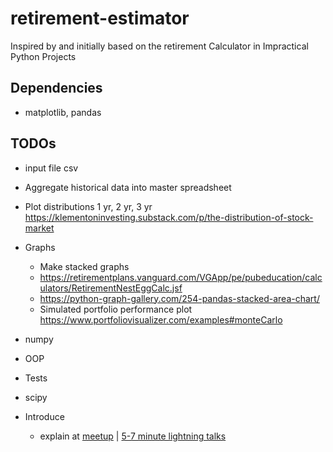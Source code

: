 # retirement-estimator
Inspired by and initially based on the retirement Calculator in Impractical Python Projects

## Dependencies
   * matplotlib, pandas
   
## TODOs
* input file csv
* Aggregate historical data into master spreadsheet
* Plot distributions 1 yr, 2 yr, 3 yr https://klementoninvesting.substack.com/p/the-distribution-of-stock-market

* Graphs
  * Make stacked graphs 
  * https://retirementplans.vanguard.com/VGApp/pe/pubeducation/calculators/RetirementNestEggCalc.jsf
  * https://python-graph-gallery.com/254-pandas-stacked-area-chart/
  * Simulated portfolio performance plot https://www.portfoliovisualizer.com/examples#monteCarlo
* numpy
* OOP
* Tests
* scipy
* Introduce
  * explain at [meetup](https://www.meetup.com/pythonsd/events/wxfkzrybcqbgc/) | [5-7 minute lightning talks](http://pysd.io/talk)  



